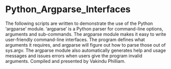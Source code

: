 # Python_Argparse_Interfaces
The following scripts are written to demonstrate the use of the Python ‘argparse’ module. ‘argparse’ is a Python parser for command-line options, arguments and sub-commands. The argparse module makes it easy to write user-friendly command-line interfaces. The program defines what arguments it requires, and argparse will figure out how to parse those out of sys.argv. The argparse module also automatically generates help and usage messages and issues errors when users give the program invalid arguments. Compiled and presented by Vakindu Philliam.
